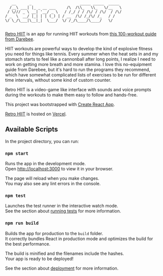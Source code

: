 ```
   __      _                      _____ _____  _____ 
  /__\ ___| |_ _ __ ___     /\  /\\_   \\_   \/__   \
 / \/// _ \ __| '__/ _ \   / /_/ / / /\/ / /\/  / /\/
/ _  \  __/ |_| | | (_) | / __  /\/ /_/\/ /_   / /   
\/ \_/\___|\__|_|  \___/  \/ /_/\____/\____/   \/    
                                                     
```

[Retro HIIT](https://hiit-neagle.vercel.app/) is an app for running HIIT workouts from [this 100-workout guide from Darebee](https://darebee.com/100-hiit-workouts.html).

HIIT workouts are powerful ways to develop the kind of explosive fitness you need for things like tennis. Every summer when the heat sets in and my stomach starts to feel like a cannonball after long points, I realize I need to work on getting more breath and more stamina. I love this no-equipment guide from Darebee, but it's hard to run the programs they recommend, which have somewhat complicated lists of exercises to be run for different time intervals, without some kind of custom counter.

Retro HIIT is a video-game like interface with sounds and voice prompts during the workouts to make them easy to follow and hands-free.

This project was bootstrapped with [Create React App](https://github.com/facebook/create-react-app).

[Retro HIIT](https://hiit-neagle.vercel.app/) is hosted on [Vercel](https://vercel.com/).

## Available Scripts

In the project directory, you can run:

### `npm start`

Runs the app in the development mode.\
Open [http://localhost:3000](http://localhost:3000) to view it in your browser.

The page will reload when you make changes.\
You may also see any lint errors in the console.

### `npm test`

Launches the test runner in the interactive watch mode.\
See the section about [running tests](https://facebook.github.io/create-react-app/docs/running-tests) for more information.

### `npm run build`

Builds the app for production to the `build` folder.\
It correctly bundles React in production mode and optimizes the build for the best performance.

The build is minified and the filenames include the hashes.\
Your app is ready to be deployed!

See the section about [deployment](https://facebook.github.io/create-react-app/docs/deployment) for more information.
